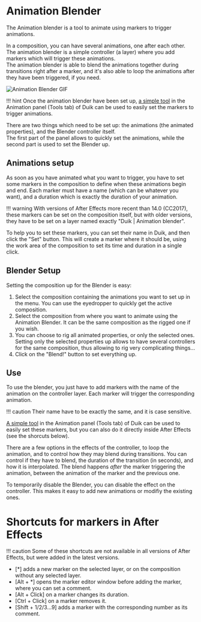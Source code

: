 # Animation Blender

The Animation blender is a tool to animate using markers to trigger animations.

In a composition, you can have several animations, one after each other.  
The animation blender is a simple controller (a layer) where you add markers which will trigger these animations.  
The animation blender is able to blend the animations together during transitions right after a marker, and it's also able to loop the animations after they have been triggered, if you need.

![Animation Blender GIF](https://rainboxprod.coop/rainbox/wp-content/uploads/animation-blender-2.gif)

!!! hint
    Once the animation blender have been set up, [a simple tool](../Animation-Blender) in the Animation panel (Tools tab) of Duik can be used to easily set the markers to trigger animations.

There are two things which need to be set up: the animations (the animated properties), and the Blender controller itself.  
The first part of the panel allows to quickly set the animations, while the second part is used to set the Blender up.

## Animations setup

As soon as you have animated what you want to trigger, you have to set some markers in the composition to define when these animations begin and end. Each marker must have a name (which can be whatever you want), and a duration which is exactly the duration of your animation.

!!! warning
    With versions of After Effects more recent than 14.0 (CC2017), these markers can be set on the composition itself, but with older versions, they have to be set on a layer named exactly "Duik | Animation blender".

To help you to set these markers, you can set their name in Duik, and then click the "Set" button. This will create a marker where it should be, using the work area of the composition to set its time and duration in a single click.

## Blender Setup

Setting the composition up for the Blender is easy:  

1. Select the composition containing the animations you want to set up in the menu. You can use the eyedropper to quickly get the active composition.
2. Select the composition from where you want to animate using the Animation Blender. It can be the same composition as the rigged one if you wish.
3. You can choose to rig all animated properties, or only the selected ones. Setting only the selected properties up allows to have several controllers for the same composition, thus allowing to rig very complicating things...
4. Click on the "Blend!" button to set everything up.

## Use

To use the blender, you just have to add markers with the name of the animation on the controller layer. Each marker will trigger the corresponding animation.

!!! caution
    Their name have to be exactly the same, and it is case sensitive.

[A simple tool](../Animation-Blender) in the Animation panel (Tools tab) of Duik can be used to easily set these markers, but you can also do it directly inside After Effects (see the shorcuts below).

There are a few options in the effects of the controller, to loop the animation, and to control how they may blend during transitions. You can control if they have to blend, the duration of the transition (in seconds), and how it is interpolated. The blend happens *after* the marker triggering the animation, between the animation of the marker and the previous one.

To temporarily disable the Blender, you can disable the effect on the controller. This makes it easy to add new animations or modifiy the existing ones.

# Shortcuts for markers in After Effects

!!! caution
    Some of these shortcuts are not available in all versions of After Effects, but were added in the latest versions.

- [*] adds a new marker on the selected layer, or on the composition without any selected layer.
- [Alt + *] opens the marker editor window before adding the marker, where you can set a comment.
- [Alt + Click] on a marker changes its duration.
- [Ctrl + Click] on a marker removes it.
- [Shift + 1/2/3...9] adds a marker with the corresponding number as its comment.
